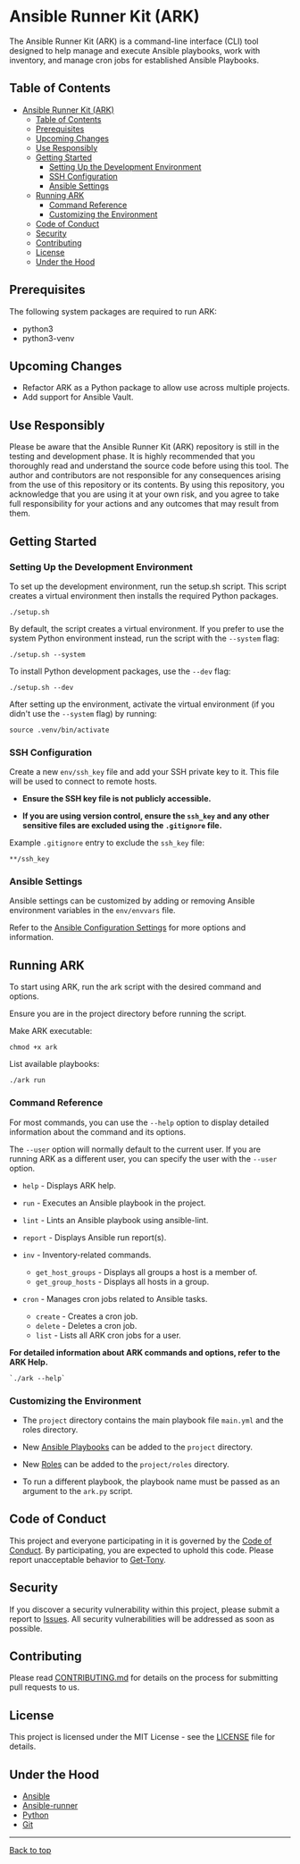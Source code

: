 # Ansible Runner Kit (ARK)

The Ansible Runner Kit (ARK) is a command-line interface (CLI) tool designed to help manage and execute Ansible playbooks, work with inventory, and manage cron jobs for established Ansible Playbooks.

## Table of Contents

- [Ansible Runner Kit (ARK)](#ansible-runner-kit-ark)
  - [Table of Contents](#table-of-contents)
  - [Prerequisites](#prerequisites)
  - [Upcoming Changes](#upcoming-changes)
  - [Use Responsibly](#use-responsibly)
  - [Getting Started](#getting-started)
    - [Setting Up the Development Environment](#setting-up-the-development-environment)
    - [SSH Configuration](#ssh-configuration)
    - [Ansible Settings](#ansible-settings)
  - [Running ARK](#running-ark)
    - [Command Reference](#command-reference)
    - [Customizing the Environment](#customizing-the-environment)
  - [Code of Conduct](#code-of-conduct)
  - [Security](#security)
  - [Contributing](#contributing)
  - [License](#license)
  - [Under the Hood](#under-the-hood)

## Prerequisites

The following system packages are required to run ARK:

- python3
- python3-venv

## Upcoming Changes

- Refactor ARK as a Python package to allow use across multiple projects.
- Add support for Ansible Vault.

## Use Responsibly

Please be aware that the Ansible Runner Kit (ARK) repository is still in the testing and development phase. It is highly recommended that you thoroughly read and understand the source code before using this tool. The author and contributors are not responsible for any consequences arising from the use of this repository or its contents. By using this repository, you acknowledge that you are using it at your own risk, and you agree to take full responsibility for your actions and any outcomes that may result from them.

## Getting Started

### Setting Up the Development Environment

To set up the development environment, run the setup.sh script. This script creates a virtual environment then installs the required Python packages.

    ./setup.sh

By default, the script creates a virtual environment. If you prefer to use the system Python environment instead, run the script with the `--system` flag:

    ./setup.sh --system

To install Python development packages, use the `--dev` flag:

    ./setup.sh --dev

After setting up the environment, activate the virtual environment (if you didn't use the `--system` flag) by running:

    source .venv/bin/activate

### SSH Configuration

Create a new `env/ssh_key` file and add your SSH private key to it. This file will be used to connect to remote hosts.

- **Ensure the SSH key file is not publicly accessible.**

- **If you are using version control, ensure the `ssh_key` and any other sensitive files are excluded using the `.gitignore` file.**

Example `.gitignore` entry to exclude the `ssh_key` file:

    **/ssh_key

### Ansible Settings

Ansible settings can be customized by adding or removing Ansible environment variables in the `env/envvars` file.

Refer to the [Ansible Configuration Settings](https://docs.ansible.com/ansible/latest/reference_appendices/config.html) for more options and information.

## Running ARK

To start using ARK, run the ark script with the desired command and options.

Ensure you are in the project directory before running the script.

Make ARK executable:

    chmod +x ark

List available playbooks:

    ./ark run

### Command Reference

For most commands, you can use the `--help` option to display detailed information about the command and its options.

The `--user` option will normally default to the current user. If you are running ARK as a different user, you can specify the user with the `--user` option.

- `help` - Displays ARK help.

- `run` - Executes an Ansible playbook in the project.
- `lint` - Lints an Ansible playbook using ansible-lint.
- `report` - Displays Ansible run report(s).
- `inv` - Inventory-related commands.
  - `get_host_groups` - Displays all groups a host is a member of.
  - `get_group_hosts` - Displays all hosts in a group.
- `cron` - Manages cron jobs related to Ansible tasks.
  - `create` - Creates a cron job.
  - `delete` - Deletes a cron job.
  - `list` - Lists all ARK cron jobs for a user.

**For detailed information about ARK commands and options, refer to the ARK Help.**

    `./ark --help`

### Customizing the Environment

- The `project` directory contains the main playbook file `main.yml` and the roles directory.

- New [Ansible Playbooks](https://docs.ansible.com/ansible/latest/user_guide/playbooks_intro.html) can be added to the `project` directory.

- New [Roles](https://docs.ansible.com/ansible/latest/user_guide/playbooks_reuse_roles.html) can be added to the `project/roles` directory.

- To run a different playbook, the playbook name must be passed as an argument to the `ark.py` script.

## Code of Conduct

This project and everyone participating in it is governed by the [Code of Conduct](CODE_OF_CONDUCT.md). By participating, you are expected to uphold this code. Please report unacceptable behavior to [Get-Tony](https://github.com/Get-Tony).

## Security

If you discover a security vulnerability within this project, please submit a report to [Issues](https://github.com/Get-Tony/ansible_runner_kit/issues/new/choose). All security vulnerabilities will be addressed as soon as possible.

## Contributing

Please read [CONTRIBUTING.md](CONTRIBUTING.md) for details on the process for submitting pull requests to us.

## License

This project is licensed under the MIT License - see the [LICENSE](LICENSE) file for details.

## Under the Hood

- [Ansible](https://www.ansible.com/)
- [Ansible-runner](https://ansible-runner.readthedocs.io/en/latest/)
- [Python](https://www.python.org/)
- [Git](https://git-scm.com/)

---

[Back to top](#ansible-runner-kit-ark)
